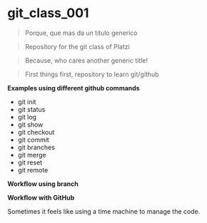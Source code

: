 # git_class_001

> Porque, que mas da un titulo generico

> Repository for the git class of Platzi

> Because, who cares another generic title!

> First things first, repository to learn git/github

**Examples using different github commands**

- git init
- git status
- git log
- git show
- git checkout
- git commit
- git branches
- git merge
- git reset
- git remote

**Workflow using branch**

**Workflow with GitHub**

Sometimes it feels like using a time machine to manage the code.

